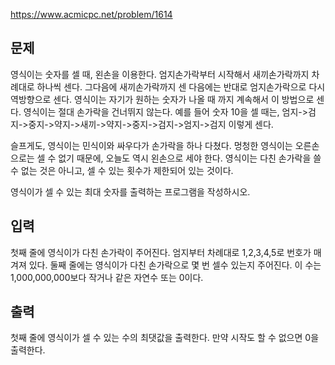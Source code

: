 https://www.acmicpc.net/problem/1614

## 문제
영식이는 숫자를 셀 때, 왼손을 이용한다. 엄지손가락부터 시작해서 새끼손가락까지 차례대로 하나씩 센다. 그다음에 새끼손가락까지 센 다음에는 반대로 엄지손가락으로 다시 역방향으로 센다. 영식이는 자기가 원하는 숫자가 나올 때 까지 계속해서 이 방법으로 센다. 영식이는 절대 손가락을 건너뛰지 않는다. 예를 들어 숫자 10을 셀 때는, 엄지->검지->중지->약지->새끼->약지->중지->검지->엄지->검지 이렇게 센다.

슬프게도, 영식이는 민식이와 싸우다가 손가락을 하나 다쳤다. 멍청한 영식이는 오른손으로는 셀 수 없기 때문에, 오늘도 역시 왼손으로 세야 한다. 영식이는 다친 손가락을 쓸 수 없는 것은 아니고, 셀 수 있는 횟수가 제한되어 있는 것이다.

영식이가 셀 수 있는 최대 숫자를 출력하는 프로그램을 작성하시오.

## 입력
첫째 줄에 영식이가 다친 손가락이 주어진다. 엄지부터 차례대로 1,2,3,4,5로 번호가 매겨져 있다. 둘째 줄에는 영식이가 다친 손가락으로 몇 번 셀수 있는지 주어진다. 이 수는 1,000,000,000보다 작거나 같은 자연수 또는 0이다.

## 출력
첫째 줄에 영식이가 셀 수 있는 수의 최댓값을 출력한다. 만약 시작도 할 수 없으면 0을 출력한다.
